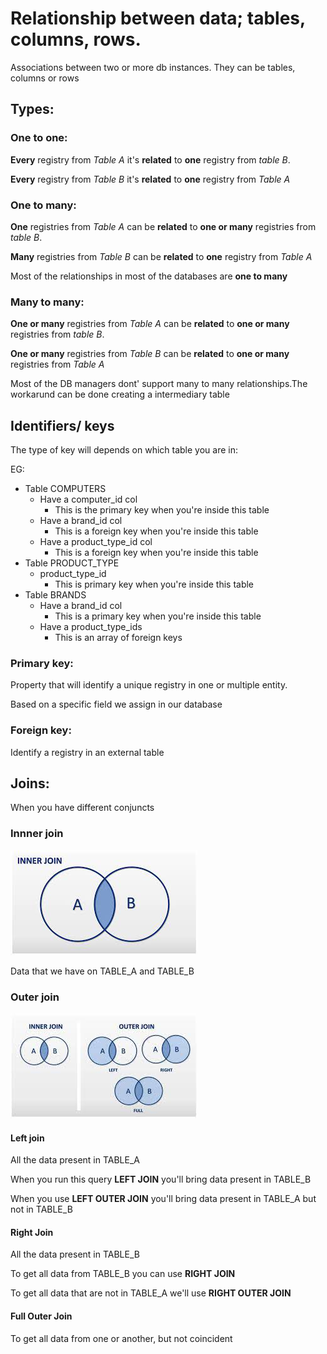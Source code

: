 # Relationship between data; tables, columns, rows.

Associations between two or more db instances. They can be tables, columns or rows

## Types:

### One to one:

**Every** registry from _Table A_ it's **related** to **one** registry from _table B_.

**Every** registry from _Table B_ it's **related** to **one** registry from _Table A_

### One to many:

**One** registries from _Table A_ can be **related** to **one or many** registries from _table B_.

**Many** registries from _Table B_ can be **related** to **one** registry from _Table A_

Most of the relationships in most of the databases are **one to many**

### Many to many:

**One or many** registries from _Table A_ can be **related** to **one or many** registries from _table B_.

**One or many** registries from _Table B_ can be **related** to **one or many** registries from _Table A_

Most of the DB managers dont' support many to many relationships.The workarund can be done creating a intermediary table

## Identifiers/ keys

The type of key will depends on which table you are in:

EG:

- Table COMPUTERS
    - Have a computer_id col
        - This is the primary key when you're inside this table
    - Have a brand_id col
        - This is a foreign key when you're inside this table
    - Have a product_type_id col
        - This is a foreign key when you're inside this table
- Table PRODUCT_TYPE
    - product_type_id
        - This is primary key when you're inside this table
- Table BRANDS
    - Have a brand_id col
        - This is a primary key when you're inside this table
    - Have a product_type_ids
        - This is an array of foreign keys

### Primary key:

Property that will identify a unique registry in one or multiple entity.

Based on a specific field we assign in our database

### Foreign key:

Identify a registry in an external table

## Joins:

When you have different conjuncts

### Innner join

![Inner join diagram](./inner_join.jpeg "asdas")

Data that we have on TABLE_A and TABLE_B

### Outer join

![Inner join diagram](./outer_joins.jpg)

#### Left join

All the data present in TABLE_A

When you run this query   **LEFT JOIN** you'll bring data present in TABLE_B

When you use **LEFT OUTER JOIN** you'll bring data present in TABLE_A but not in TABLE_B

#### Right Join

All the data present in TABLE_B

To get all data from TABLE_B you can use **RIGHT JOIN**

To get all data that are not in TABLE_A we'll use **RIGHT OUTER JOIN**

#### Full Outer Join

To get all data from one or another, but not coincident


